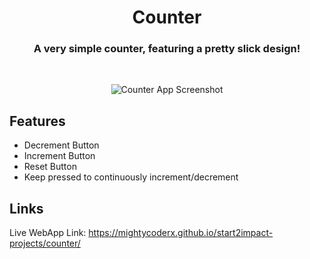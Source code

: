 <h1 align="center"> Counter </h1>
<h3 align="center">
  A very simple counter, featuring a pretty slick design!
</h3>

<br>

<p align="center">
  <img src="https://user-images.githubusercontent.com/36588044/130158892-9d71cf64-2931-4351-b975-035b53c8ac98.png" alt="Counter App Screenshot">
</p>

## Features
- Decrement Button
- Increment Button
- Reset Button
- Keep pressed to continuously increment/decrement

## Links
Live WebApp Link: https://mightycoderx.github.io/start2impact-projects/counter/
